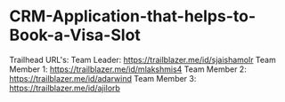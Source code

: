 # CRM-Application-that-helps-to-Book-a-Visa-Slot

Trailhead URL's:
Team Leader: https://trailblazer.me/id/sjaishamolr
Team Member 1: https://trailblazer.me/id/mlakshmis4
Team Member 2: https://trailblazer.me/id/adarwind
Team Member 3: https://trailblazer.me/id/ajilorb
